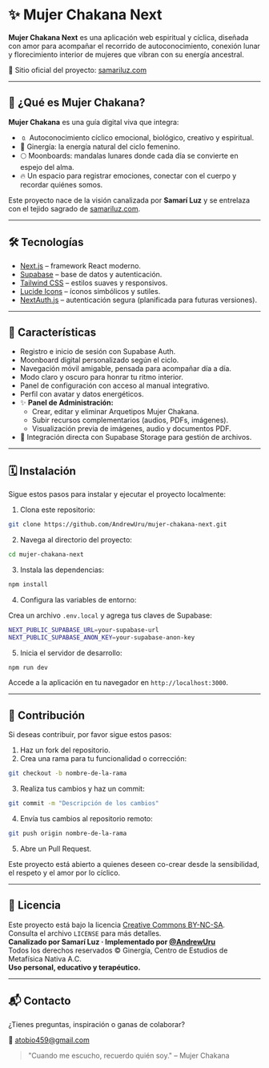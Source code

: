 # ✨ Mujer Chakana Next

**Mujer Chakana Next** es una aplicación web espiritual y cíclica, diseñada con amor para acompañar el recorrido de autoconocimiento, conexión lunar y florecimiento interior de mujeres que vibran con su energía ancestral.

🔗 Sitio oficial del proyecto: [samariluz.com](https://samariluz.com)

---

## 🌙 ¿Qué es Mujer Chakana?

**Mujer Chakana** es una guía digital viva que integra:

- 🄀 Autoconocimiento cíclico emocional, biológico, creativo y espiritual.
- 🧬 Ginergía: la energía natural del ciclo femenino.
- 🌕 Moonboards: mandalas lunares donde cada día se convierte en espejo del alma.
- 🔥 Un espacio para registrar emociones, conectar con el cuerpo y recordar quiénes somos.

Este proyecto nace de la visión canalizada por **Samarí Luz** y se entrelaza con el tejido sagrado de [samariluz.com](https://samariluz.com).

---

## 🛠️ Tecnologías

- [Next.js](https://nextjs.org/) – framework React moderno.
- [Supabase](https://supabase.com/) – base de datos y autenticación.
- [Tailwind CSS](https://tailwindcss.com/) – estilos suaves y responsivos.
- [Lucide Icons](https://lucide.dev/) – íconos simbólicos y sutiles.
- [NextAuth.js](https://next-auth.js.org/) – autenticación segura (planificada para futuras versiones).

---

## 🔐 Características

- Registro e inicio de sesión con Supabase Auth.
- Moonboard digital personalizado según el ciclo.
- Navegación móvil amigable, pensada para acompañar día a día.
- Modo claro y oscuro para honrar tu ritmo interior.
- Panel de configuración con acceso al manual integrativo.
- Perfil con avatar y datos energéticos.
- ✨ **Panel de Administración:**
  - Crear, editar y eliminar Arquetipos Mujer Chakana.
  - Subir recursos complementarios (audios, PDFs, imágenes).
  - Visualización previa de imágenes, audio y documentos PDF.
- 🔗 Integración directa con Supabase Storage para gestión de archivos.

---

## 🗓️ Instalación

Sigue estos pasos para instalar y ejecutar el proyecto localmente:

1. Clona este repositorio:

```bash
git clone https://github.com/AndrewUru/mujer-chakana-next.git
```

2. Navega al directorio del proyecto:

```bash
cd mujer-chakana-next
```

3. Instala las dependencias:

```bash
npm install
```

4. Configura las variables de entorno:

Crea un archivo `.env.local` y agrega tus claves de Supabase:

```bash
NEXT_PUBLIC_SUPABASE_URL=your-supabase-url
NEXT_PUBLIC_SUPABASE_ANON_KEY=your-supabase-anon-key
```

5. Inicia el servidor de desarrollo:

```bash
npm run dev
```

Accede a la aplicación en tu navegador en `http://localhost:3000`.

---

## 🌱 Contribución

Si deseas contribuir, por favor sigue estos pasos:

1. Haz un fork del repositorio.
2. Crea una rama para tu funcionalidad o corrección:

```bash
git checkout -b nombre-de-la-rama
```

3. Realiza tus cambios y haz un commit:

```bash
git commit -m "Descripción de los cambios"
```

4. Envía tus cambios al repositorio remoto:

```bash
git push origin nombre-de-la-rama
```

5. Abre un Pull Request.

Este proyecto está abierto a quienes deseen co-crear desde la sensibilidad, el respeto y el amor por lo cíclico.

---

## 📜 Licencia

Este proyecto está bajo la licencia [Creative Commons BY-NC-SA](https://creativecommons.org/licenses/by-nc-sa/4.0/).  
Consulta el archivo `LICENSE` para más detalles.  
**Canalizado por Samarí Luz · Implementado por [@AndrewUru](https://github.com/AndrewUru)**  
Todos los derechos reservados © Ginergía, Centro de Estudios de Metafísica Nativa A.C.  
**Uso personal, educativo y terapéutico.**

---

## 📬 Contacto

¿Tienes preguntas, inspiración o ganas de colaborar?

📧 atobio459@gmail.com

> "Cuando me escucho, recuerdo quién soy." – Mujer Chakana
